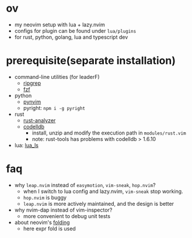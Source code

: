 # ov
- my neovim setup with lua + lazy.nvim
- configs for plugin can be found under `lua/plugins`
- for rust, python, golang, lua and typescript dev

# prerequisite(separate installation)
- command-line utilities (for leaderF)
  - [ripgrep](https://github.com/BurntSushi/ripgrep)
  - [fzf](https://github.com/junegunn/fzf)
- python
  - [pynvim](https://github.com/neovim/pynvim)
  - pyright: `npm i -g pyright`
- rust
  - [rust-analyzer](https://rust-analyzer.github.io/manual.html#installation)
  - [codelldb](https://github.com/vadimcn/vscode-lldb/releases)
    - install, unzip and modify the execution path in `modules/rust.vim`
    - note: rust-tools has problems with codelldb > 1.6.10
- lua: [lua_ls](https://github.com/LuaLS/lua-language-server)

# faq
- why `leap.nvim` instead of `easymotion`, `vim-sneak`, `hop.nvim`?
    - when I switch to lua config and lazy.nvim, `vim-sneak` stop working.
    - `hop.nvim` is buggy
    - `leap.nvim` is more actively maintained, and the design is better
- why nvim-dap instead of vim-inspector?
  - more convenient to debug unit tests
- about neovim's [folding](https://neovim.io/doc/user/fold.html)
  - here expr fold is used

